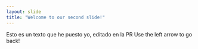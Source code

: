 ```yaml
---
layout: slide
title: "Welcome to our second slide!"
---
```

Esto es un texto que he puesto yo, editado en la PR
Use the left arrow to go back!
